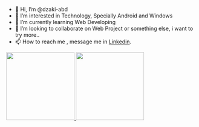 - 👋 Hi, I’m @dzaki-abd
- 👀 I’m interested in Technology, Specially Android and Windows
- 🌱 I’m currently learning Web Developing
- 💞️ I’m looking to collaborate on Web Project or something else, i want to try more..
- 📫 How to reach me , message me in [Linkedin](https://id.linkedin.com/in/muhammad-dzaki-abdurrahman-05b540250).

<p align="left">
<a href="https://github.com/dzaki-abd">
  <img height="180em" src="https://github-readme-stats-eight-theta.vercel.app/api?username=dzaki-abd&show_icons=true&theme=algolia&include_all_commits=true&count_private=true"/>
  <img height="180em" src="https://github-readme-stats-eight-theta.vercel.app/api/top-langs/?username=dzaki-abd&layout=compact&langs_count=8&theme=algolia"/>
</a>
</p>
<!---
dzaki-abd/dzaki-abd is a ✨ special ✨ repository because its `README.md` (this file) appears on your GitHub profile.
You can click the Preview link to take a look at your changes.
--->
